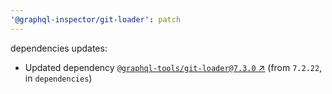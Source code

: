 ```yaml
---
'@graphql-inspector/git-loader': patch
---
```

dependencies updates:
  - Updated dependency [`@graphql-tools/git-loader@7.3.0`
    ↗︎](https://www.npmjs.com/package/@graphql-tools/git-loader/v/7.3.0) (from `7.2.22`, in
    `dependencies`)
